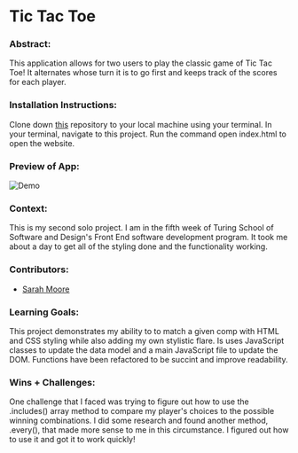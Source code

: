 # Tic Tac Toe  

### Abstract:
[//]: <> (Briefly describe what you built and its features. What problem is the app solving? How does this application solve that problem?)
This application allows for two users to play the classic game of Tic Tac Toe! It alternates whose turn it is to go first and keeps track of the scores for each player.

### Installation Instructions:
[//]: <> (What steps does a person have to take to get your app cloned down and running?)
Clone down [this](https://github.com/sarahcatherine311/Tic-Tac-Toe) repository to your local machine using your terminal.
In your terminal, navigate to this project.
Run the command open index.html to open the website.


### Preview of App:
[//]: <> (Provide ONE gif or screenshot of your application - choose the "coolest" piece of functionality to show off.)
![Demo](https://media.giphy.com/media/v1.Y2lkPTc5MGI3NjExM2ZlODA1MDhiMzE2MzI0ZTg4ZjI2MGMxNTlkNGU4MzBhNGZiOGI3NiZjdD1n/iSMLaHQdJ8sIO8oMlR/giphy.gif)


### Context:
[//]: <> (Give some context for the project here. How long did you have to work on it? How far into the Turing program are you?)
This is my second solo project. I am in the fifth week of Turing School of Software and Design's Front End software development program. It took me about a day to get all of the styling done and the functionality working.

### Contributors:
[//]: <> (Who worked on this application? Link to their LinkedIn.)
- [Sarah Moore](https://www.linkedin.com/in/sarah-moore-a35196127/)

### Learning Goals:
[//]: <> (What were the learning goals of this project? What tech did you work with?)
This project demonstrates my ability to to match a given comp with HTML and CSS styling while also adding my own stylistic flare. Is uses JavaScript classes to update the data model and a main JavaScript file to update the DOM. Functions have been refactored to be succint and improve readability. 

### Wins + Challenges:
[//]: <> (What are 2-3 wins you have from this project? What were some challenges you faced - and how did you get over them?)
One challenge that I faced was trying to figure out how to use the .includes() array method to compare my player's choices to the possible winning combinations. I did some research and found another method, .every(), that made more sense to me in this circumstance. I figured out how to use it and got it to work quickly!
